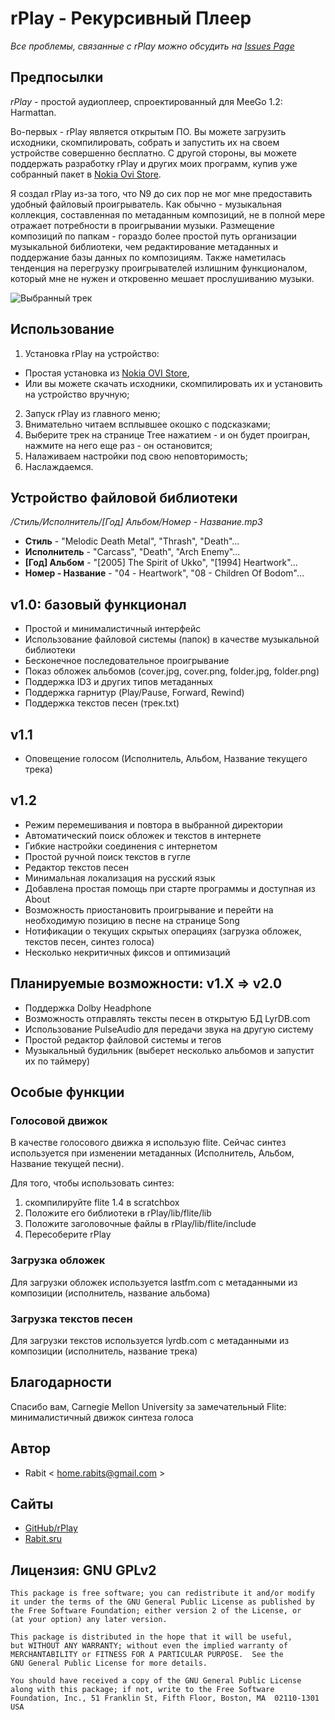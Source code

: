 rPlay - Рекурсивный Плеер
=========================

_Все проблемы, связанные с rPlay можно обсудить на [Issues Page](https://github.com/rabits/rplay/issues)_

## Предпосылки

*rPlay* - простой аудиоплеер, спроектированный для MeeGo 1.2: Harmattan.

Во-первых - rPlay является открытым ПО. Вы можете загрузить исходники, скомпилировать, собрать и запустить их на своем устройстве совершенно бесплатно.
С другой стороны, вы можете поддержать разработку rPlay и других моих программ, купив уже собранный пакет в [Nokia Ovi Store](http://store.ovi.com/content/282268).

Я создал rPlay из-за того, что N9 до сих пор не мог мне предоставить удобный файловый проигрыватель. Как обычно - музыкальная коллекция, составленная по метаданным композиций, не в полной мере отражает потребности в проигрывании музыки. Размещение композиций по папкам - гораздо более простой путь организации музыкальной библиотеки, чем редактирование метаданных и поддержание базы данных по композициям. Также наметилась тенденция на перегрузку проигрывателей излишним функционалом, который мне не нужен и откровенно мешает прослушиванию музыки.

![Выбранный трек](https://raw.github.com/wiki/rabits/rplay/screen2.png)

## Использование

1. Установка rPlay на устройство:
 * Простая установка из [Nokia OVI Store](http://store.ovi.com/content/282268),
 * Или вы можете скачать исходники, скомпилировать их и установить на устройство вручную;
2. Запуск rPlay из главного меню;
3. Внимательно читаем всплывшее окошко с подсказками;
4. Выберите трек на странице Tree нажатием - и он будет проигран, нажмите на него еще раз - он остановится;
5. Налаживаем настройки под свою неповторимость;
6. Наслаждаемся.

## Устройство файловой библиотеки

*/Стиль/Исполнитель/[Год] Альбом/Номер - Название.mp3*

 - **Стиль**            - "Melodic Death Metal", "Thrash", "Death"...
 - **Исполнитель**      - "Carcass", "Death", "Arch Enemy"...
 - **[Год] Альбом**     - "[2005] The Spirit of Ukko", "[1994] Heartwork"...
 - **Номер - Название** - "04 - Heartwork", "08 - Children Of Bodom"...

## v1.0: базовый функционал

 * Простой и минималистичный интерфейс
 * Использование файловой системы (папок) в качестве музыкальной библиотеки
 * Бесконечное последовательное проигрывание
 * Показ обложек альбомов (cover.jpg, cover.png, folder.jpg, folder.png)
 * Поддержка ID3 и других типов метаданных
 * Поддержка гарнитур (Play/Pause, Forward, Rewind)
 * Поддержка текстов песен (трек.txt)

## v1.1

 * Оповещение голосом (Исполнитель, Альбом, Название текущего трека)

## v1.2

 * Режим перемешивания и повтора в выбранной директории
 * Автоматический поиск обложек и текстов в интернете
 * Гибкие настройки соединения с интернетом
 * Простой ручной поиск текстов в гугле
 * Редактор текстов песен
 * Минимальная локализация на русский язык
 * Добавлена простая помощь при старте программы и доступная из About
 * Возможность приостановить проигрывание и перейти на необходимую позицию в песне на странице Song
 * Нотификации о текущих скрытых операциях (загрузка обложек, текстов песен, синтез голоса)
 * Несколько некритичных фиксов и оптимизаций

## Планируемые возможности: v1.X => v2.0 

 * Поддержка Dolby Headphone
 * Возможность отправлять тексты песен в открытую БД LyrDB.com
 * Использование PulseAudio для передачи звука на другую систему
 * Простой редактор файловой системы и тегов
 * Музыкальный будильник (выберет несколько альбомов и запустит их по таймеру)

## Особые функции

### Голосовой движок

В качестве голосового движка я использую flite. Сейчас синтез используется при изменении метаданных (Исполнитель, Альбом, Название текущей песни).

Для того, чтобы использовать синтез:
1. скомпилируйте flite 1.4 в scratchbox
2. Положите его библиотеки в rPlay/lib/flite/lib
3. Положите заголовочные файлы в rPlay/lib/flite/include
4. Пересоберите rPlay

### Загрузка обложек

Для загрузки обложек используется lastfm.com с метаданными из композиции (исполнитель, название альбома)

### Загрузка текстов песен

Для загрузки текстов используется lyrdb.com с метаданными из композиции (исполнитель, название трека) 

## Благодарности

Спасибо вам, Carnegie Mellon University за замечательный Flite: минималистичный движок синтеза голоса

## Автор

 * Rabit < home.rabits@gmail.com >

## Сайты

 * [GitHub/rPlay](https://github.com/rabits/rplay)
 * [Rabit.sru](http://rabits.ru)

## Лицензия: GNU GPLv2

    This package is free software; you can redistribute it and/or modify
    it under the terms of the GNU General Public License as published by
    the Free Software Foundation; either version 2 of the License, or
    (at your option) any later version.

    This package is distributed in the hope that it will be useful,
    but WITHOUT ANY WARRANTY; without even the implied warranty of
    MERCHANTABILITY or FITNESS FOR A PARTICULAR PURPOSE.  See the
    GNU General Public License for more details.

    You should have received a copy of the GNU General Public License
    along with this package; if not, write to the Free Software
    Foundation, Inc., 51 Franklin St, Fifth Floor, Boston, MA  02110-1301 USA

